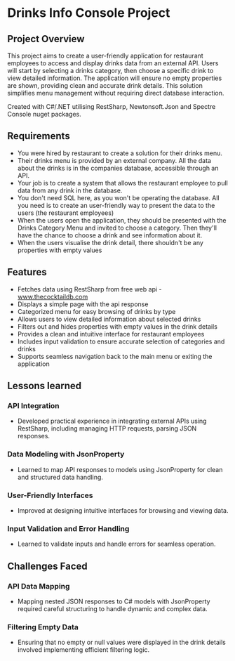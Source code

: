 # Drinks Info Console Project

## Project Overview
This project aims to create a user-friendly application for restaurant employees to access and display drinks data from an external API. Users will start by selecting a drinks category, then choose a specific drink to view detailed information. The application will ensure no empty properties are shown, providing clean and accurate drink details. This solution simplifies menu management without requiring direct database interaction.

Created with C#/.NET utilising RestSharp, Newtonsoft.Json and Spectre Console nuget packages.


## Requirements
- You were hired by restaurant to create a solution for their drinks menu.
- Their drinks menu is provided by an external company. All the data about the drinks is in the companies database, accessible through an API.
- Your job is to create a system that allows the restaurant employee to pull data from any drink in the database.
- You don't need SQL here, as you won't be operating the database. All you need is to create an user-friendly way to present the data to the users (the restaurant employees)
- When the users open the application, they should be presented with the Drinks Category Menu and invited to choose a category. Then they'll have the chance to choose a drink and see information about it.
- When the users visualise the drink detail, there shouldn't be any properties with empty values

## Features 
- Fetches data using RestSharp from free web api - www.thecocktaildb.com
- Displays a simple page with the api response
- Categorized menu for easy browsing of drinks by type
- Allows users to view detailed information about selected drinks
- Filters out and hides properties with empty values in the drink details
- Provides a clean and intuitive interface for restaurant employees
- Includes input validation to ensure accurate selection of categories and drinks
- Supports seamless navigation back to the main menu or exiting the application

##  Lessons learned
### API Integration
- Developed practical experience in integrating external APIs using RestSharp, including managing HTTP requests, parsing JSON responses.
### Data Modeling with JsonProperty
- Learned to map API responses to models using JsonProperty for clean and structured data handling.
### User-Friendly Interfaces
- Improved at designing intuitive interfaces for browsing and viewing data.
### Input Validation and Error Handling
- Learned to validate inputs and handle errors for seamless operation.

## Challenges Faced
### API Data Mapping
- Mapping nested JSON responses to C# models with JsonProperty required careful structuring to handle dynamic and complex data.
### Filtering Empty Data
- Ensuring that no empty or null values were displayed in the drink details involved implementing efficient filtering logic.
